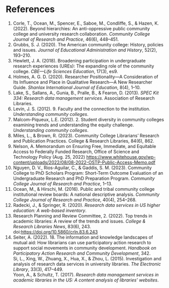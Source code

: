 # References
1. Corle, T., Ocean, M., Spencer, E., Saboe, M., Condliffe, S., & Hazen, K. (2022). Beyond hierarchies: An anti-oppressive public community college and university research collaboration. _Community College Journal of Research and Practice_, 46(6), 448–451.  
2. Grubbs, S. J. (2020). The American community college: History, policies and issues. _Journal of Educational Administration and History_, 52(2), 193–210.  
3. Hewlett, J. A. (2018). Broadening participation in undergraduate research experiences (UREs): The expanding role of the community college. _CBE—Life Sciences Education_, 17(3), es9.  
4. Holmes, A. G. D. (2020). Researcher Positionality—A Consideration of Its Influence and Place in Qualitative Research—A New Researcher Guide. _Shanlax International Journal of Education_, 8(4), 1–10.  
5. Lake, S., Sallans, A., Gunia, B., Pralle, B., & Fearon, D. (2013). _SPEC Kit 334: Research data management services_. Association of Research Libraries.  
6. Levin, J. S. (2012). 9. Faculty and the connection to the institution. _Understanding community colleges_.  
7. Malcom-Piqueux, L.E. (2012). 2. Student diversity in community colleges examining trends and understanding the equity challenge. _Understanding community colleges_.  
8. Miles, L., & Brown, R. (2023). Community College Librarians’ Research and Publication Practices. College & Research Libraries, 84(6), 862.
9. Nelson, A. Memorandum on Ensuring Free, Immediate, and Equitable Access to Federally Funded Research, Office of Science and Technology Policy (Aug. 25, 2022) https://www.whitehouse.gov/wp-content/uploads/2022/08/08-2022-OSTP-Public-Access-Memo.pdf  
10. Nguyen, D. V., Rios-Aguilar, C., & Gaddis, S. M. (2023). Community College to PhD Scholars Program: Short-Term Outcome Evaluation of an Undergraduate Research and PhD Preparation Program. _Community College Journal of Research and Practice_, 1–13.  
11. Ocean, M., & Hirschi, M. (2016). Public and tribal community college institutional review boards: A national descriptive analysis. _Community College Journal of Research and Practice_, 40(4), 254–268.  
12. Radecki, J., & Springer, R. (2020). _Research data services in US higher education: A web-based inventory_.  
13. Research Planning and Review Committee, 2. (2022). Top trends in academic libraries: A review of the trends and issues. _College & Research Libraries News_, 83(6), 243. doi:https://doi.org/10.5860/crln.83.6.243  
14. Seiter, A. (2022). 18. The information and knowledge landscapes of mutual aid: How librarians can use participatory action research to support social movements in community development. _Handbook on Participatory Action Research and Community Development_, 342.  
Si, L., Xing, W., Zhuang, X., Hua, X., & Zhou, L. (2015). Investigation and analysis of research data services in university libraries. _The Electronic Library_, 33(3), 417–449.  
Yoon, A., & Schultz, T. (2017). _Research data management services in academic libraries in the US: A content analysis of libraries’ websites_.  
